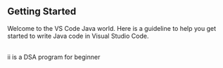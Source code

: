 ## Getting Started

Welcome to the VS Code Java world. Here is a guideline to help you get started to write Java code in Visual Studio Code.

<br>
ii is a DSA program for beginner
